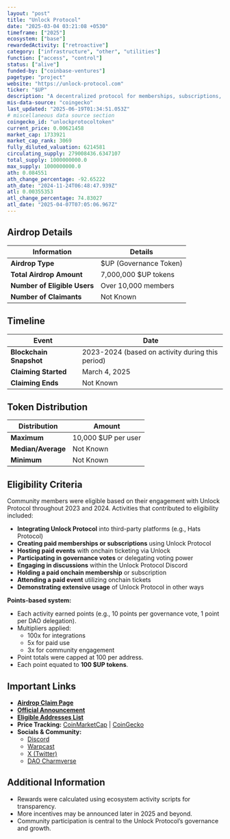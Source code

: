 ```yaml
---
layout: "post"
title: "Unlock Protocol"
date: "2025-03-04 03:21:08 +0530"
timeframe: ["2025"]
ecosystem: ["base"]
rewardedActivity: ["retroactive"]
category: ["infrastructure", "other", "utilities"]
function: ["access", "control"]
status: ["alive"]
funded-by: ["coinbase-ventures"]
pagetype: "project"
website: "https://unlock-protocol.com"
ticker: "$UP"
description: "A decentralized protocol for memberships, subscriptions, and ticketing onchain, enabling creators and developers to monetize access to their communities."
mis-data-source: "coingecko"
last_updated: "2025-06-19T01:34:51.053Z"
# miscellaneous data source section
coingecko_id: "unlockprotocoltoken"
current_price: 0.00621458
market_cap: 1733921
market_cap_rank: 3069
fully_diluted_valuation: 6214581
circulating_supply: 279008436.6347107
total_supply: 1000000000.0
max_supply: 1000000000.0
ath: 0.084551
ath_change_percentage: -92.65222
ath_date: "2024-11-24T06:48:47.939Z"
atl: 0.00355353
atl_change_percentage: 74.83027
atl_date: "2025-04-07T07:05:06.967Z"
---
```


## Airdrop Details

| Information                  | Details                |
| ---------------------------- | ---------------------- |
| **Airdrop Type**             | $UP (Governance Token) |
| **Total Airdrop Amount**     | 7,000,000 $UP tokens   |
| **Number of Eligible Users** | Over 10,000 members    |
| **Number of Claimants**      | Not Known              |

## Timeline

| Event                   | Date                                             |
| ----------------------- | ------------------------------------------------ |
| **Blockchain Snapshot** | 2023-2024 (based on activity during this period) |
| **Claiming Started**    | March 4, 2025                                    |
| **Claiming Ends**       | Not Known                                        |

## Token Distribution

| Distribution       | Amount              |
| ------------------ | ------------------- |
| **Maximum**        | 10,000 $UP per user |
| **Median/Average** | Not Known           |
| **Minimum**        | Not Known           |

## Eligibility Criteria

Community members were eligible based on their engagement with Unlock Protocol throughout 2023 and 2024. Activities that contributed to eligibility included:

- **Integrating Unlock Protocol** into third-party platforms (e.g., Hats Protocol)
- **Creating paid memberships or subscriptions** using Unlock Protocol
- **Hosting paid events** with onchain ticketing via Unlock
- **Participating in governance votes** or delegating voting power
- **Engaging in discussions** within the Unlock Protocol Discord
- **Holding a paid onchain membership** or subscription
- **Attending a paid event** utilizing onchain tickets
- **Demonstrating extensive usage** of Unlock Protocol in other ways

**Points-based system:**

- Each activity earned points (e.g., 10 points per governance vote, 1 point per DAO delegation).
- Multipliers applied:
  - 100x for integrations
  - 5x for paid use
  - 3x for community engagement
- Point totals were capped at 100 per address.
- Each point equated to **100 $UP tokens**.

## Important Links

- **[Airdrop Claim Page](https://airdrops.unlock-protocol.com)**
- **[Official Announcement](https://paragraph.xyz/@unlockprotocol/unlock-protocol-airdrop-7m-up-tokens)**
- **[Eligible Addresses List](https://airdrops.unlock-protocol.com)**
- **Price Tracking:** [CoinMarketCap](https://coinmarketcap.com/currencies/unlock-protocol) | [CoinGecko](https://www.coingecko.com/en/coins/unlock-protocol)
- **Socials & Community:**
  - [Discord](https://discord.unlock-protocol.com)
  - [Warpcast](https://warpcast.com/unlock-protocol)
  - [X (Twitter)](https://x.com/unlockprotocol)
  - [DAO Charmverse](https://app.charmverse.io/unlock-dao/)

## Additional Information

- Rewards were calculated using ecosystem activity scripts for transparency.
- More incentives may be announced later in 2025 and beyond.
- Community participation is central to the Unlock Protocol’s governance and growth.